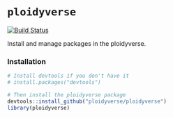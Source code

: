 # `ploidyverse`

[![Build Status](https://travis-ci.org/ploidyverse/ploidyverse.svg?branch=master)](https://travis-ci.org/ploidyverse/ploidyverse)

Install and manage packages in the ploidyverse.

### Installation

```r
# Install devtools if you don't have it
# install.packages("devtools")

# Then install the ploidyverse package
devtools::install_github("ploidyverse/ploidyverse")
library(ploidyverse)
```
